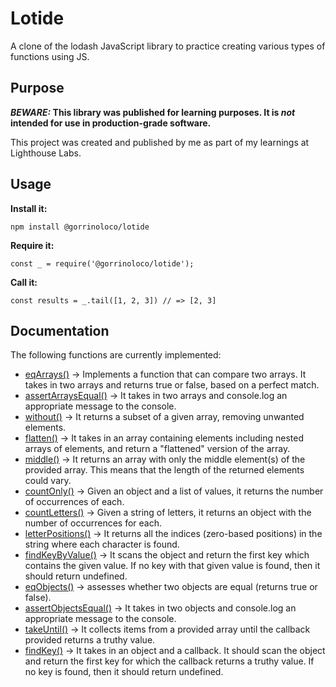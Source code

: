 # Lotide
A clone of the lodash JavaScript library to practice creating various types of functions using JS.

## Purpose

**_BEWARE:_ This library was published for learning purposes. It is _not_ intended for use in production-grade software.**

This project was created and published by me as part of my learnings at Lighthouse Labs. 

## Usage

**Install it:**

`npm install @gorrinoloco/lotide`

**Require it:**

`const _ = require('@gorrinoloco/lotide');`

**Call it:**

`const results = _.tail([1, 2, 3]) // => [2, 3]`

## Documentation

The following functions are currently implemented:
- [eqArrays()](https://github.com/79manuel/lighthouse-js-fundamentals/blob/master/lotide/eqArrays.js) -> Implements a function that can compare two arrays. It takes in two arrays and returns true or false, based on a perfect match.
- [assertArraysEqual()](https://github.com/79manuel/lighthouse-js-fundamentals/blob/master/lotide/assertArraysEqual.js) -> It takes in two arrays and console.log an appropriate message to the console.
- [without()](https://github.com/79manuel/lighthouse-js-fundamentals/blob/master/lotide/without.js) -> It returns a subset of a given array, removing unwanted elements.
- [flatten()](https://github.com/79manuel/lighthouse-js-fundamentals/blob/master/lotide/flatten.js) -> It takes in an array containing elements including nested arrays of elements, and return a "flattened" version of the array.
- [middle()](https://github.com/79manuel/lighthouse-js-fundamentals/blob/master/lotide/middle.js) -> It returns an array with only the middle element(s) of the provided array. This means that the length of the returned elements could vary.
- [countOnly()](https://github.com/79manuel/lighthouse-js-fundamentals/blob/master/lotide/countOnly.js) -> Given an object and a list of values, it returns the number of occurrences of each.
- [countLetters()](https://github.com/79manuel/lighthouse-js-fundamentals/blob/master/lotide/countLetters.js) -> Given a string of letters, it returns an object with the number of occurrences for each.
- [letterPositions()](https://github.com/79manuel/lighthouse-js-fundamentals/blob/master/lotide/letterPositions.js) -> It returns all the indices (zero-based positions) in the string where each character is found.
- [findKeyByValue()](https://github.com/79manuel/lighthouse-js-fundamentals/blob/master/lotide/findKeyByValue.js) -> It scans the object and return the first key which contains the given value. If no key with that given value is found, then it should return undefined.
- [eqObjects()](https://github.com/79manuel/lighthouse-js-fundamentals/blob/master/lotide/eqObjects.js) -> assesses whether two objects are equal (returns true or false).
- [assertObjectsEqual()](https://github.com/79manuel/lighthouse-js-fundamentals/blob/master/lotide/assertObjectsEqual.js) -> It takes in two objects and console.log an appropriate message to the console.
- [takeUntil()](https://github.com/79manuel/lighthouse-js-fundamentals/blob/master/lotide/takeUntil.js) -> It collects items from a provided array until the callback provided returns a truthy value.
- [findKey()](https://github.com/79manuel/lighthouse-js-fundamentals/blob/master/lotide/findKey.js) -> It takes in an object and a callback. It should scan the object and return the first key for which the callback returns a truthy value. If no key is found, then it should return undefined.
